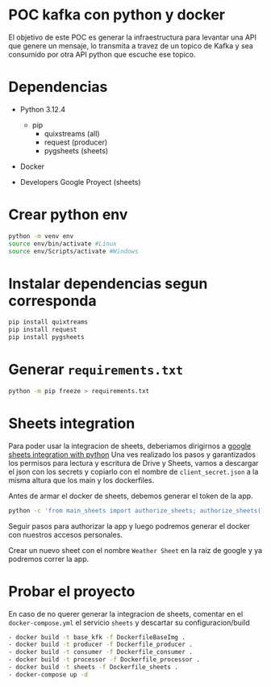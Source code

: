 # POC kafka con python y docker
El objetivo de este POC es generar la infraestructura para levantar una API que genere un mensaje, lo transmita a travez de un topico de Kafka y sea consumido por otra API python que escuche ese topico.

# Dependencias
- Python 3.12.4
    - pip
        - quixstreams (all)
        - request (producer)
        - pygsheets (sheets)

- Docker
- Developers Google Proyect (sheets)

# Crear python env

```bash
python -m venv env
source env/bin/activate #Linux
source env/Scripts/activate #Windows
```

# Instalar dependencias segun corresponda

```bash
pip install quixtreams 
pip install request 
pip install pygsheets
```

# Generar `requirements.txt`

```bash
python -m pip freeze > requirements.txt
```
# Sheets integration
Para poder usar la integracion de sheets, deberiamos dirigirnos a
[google sheets integration with python](https://developers.google.com/sheets/api/quickstart/python?hl=es-419)
Una ves realizado los pasos y garantizados los permisos para lectura y escritura de Drive y Sheets, vamos a descargar el json con los secrets y copiarlo con el nombre de `client_secret.json` a la misma altura que los main y los dockerfiles.

Antes de armar el docker de sheets, debemos generar el token de la app. 

``` bash
python -c 'from main_sheets import authorize_sheets; authorize_sheets()'
```
Seguir pasos para authorizar la app y luego podremos generar el docker con nuestros accesos personales.

Crear un nuevo sheet con el nombre `Weather Sheet` en la raiz de google y ya podremos correr la app.

# Probar el proyecto
En caso de no querer generar la integracion de sheets, comentar en el `docker-compose.yml` el servicio `sheets` y descartar su configuracion/build
```bash
- docker build -t base_kfk -f DockerfileBaseImg . 
- docker build -t producer -f Dockerfile_producer .
- docker build -t consumer -f Dockerfile_consumer .
- docker build -t processor -f Dockerfile_processor .
- docker build -t sheets -f Dockerfile_sheets .
- docker-compose up -d
```

